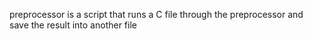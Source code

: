 preprocessor is a script that runs a C file through the preprocessor and save the result into another file
